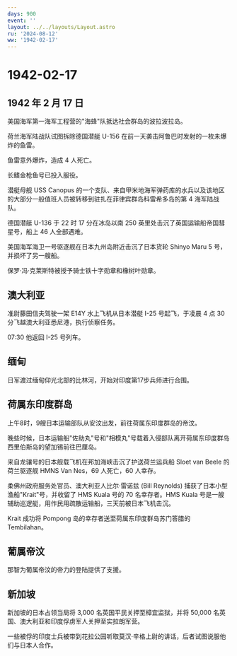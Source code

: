 ```yaml
---
days: 900
event: ''
layout: ../../layouts/Layout.astro
ru: '2024-08-12'
ww: '1942-02-17'
---
```


# 1942-02-17

## 1942 年 2 月 17 日

美国海军第一海军工程营的"海蜂"队抵达社会群岛的波拉波拉岛。

荷兰海军陆战队试图拆除德国潜艇 U-156
在前一天袭击阿鲁巴时发射的一枚未爆炸的鱼雷。

鱼雷意外爆炸，造成 4 人死亡。

长鳍金枪鱼号已投入服役。

潜艇母舰 USS Canopus
的一个支队、来自甲米地海军弹药库的水兵以及该地区的大部分一般值班人员被转移到驻扎在菲律宾群岛科雷希多岛的第
4 海军陆战队。

德国潜艇 U-136 于 22 时 17 分在冰岛以南 250
英里处击沉了英国运输船帝国彗星号，船上 46 人全部遇难。

美国海军海卫一号驱逐舰在日本九州岛附近击沉了日本货轮 Shinyo Maru 5
号，并损坏了另一艘船。

保罗·冯·克莱斯特被授予骑士铁十字勋章和橡树叶勋章。

## 澳大利亚

准尉藤田信夫驾驶一架 E14Y 水上飞机从日本潜艇 I-25 号起飞，于凌晨 4 点 30
分飞越澳大利亚悉尼港，执行侦察任务。

07:30 他返回 I-25 号列车。

## 缅甸

日军渡过缅甸仰光北部的比林河，开始对印度第17步兵师进行合围。

## 荷属东印度群岛

上午8时，9艘日本运输部队从安汶出发，前往荷属东印度群岛的帝汶。

晚些时候，日本运输船"佐助丸"号和"相模丸"号载着入侵部队离开荷属东印度群岛西里伯斯岛的望加锡前往巴厘岛。

来自龙骧号的日本舰载飞机在邦加海峡击沉了护送荷兰运兵船 Sloet van Beele
的荷兰驱逐舰 HMNS Van Nes，69 人死亡，60 人幸存。

柔佛州政府服务处官员、澳大利亚人比尔·雷诺兹 (Bill Reynolds)
捕获了日本小型渔船"Krait"号，并收留了 HMS Kuala 号的 70 名幸存者。HMS
Kuala 号是一艘辅助巡逻艇，用作民用疏散运输船，三天前被日本飞机击沉。

Krait 成功将 Pompong 岛的幸存者送至荷属东印度群岛苏门答腊的 Tembilahan。

## 葡属帝汶

那智为葡属帝汶的帝力的登陆提供了支援。

## 新加坡

新加坡的日本占领当局将 3,000 名英国平民关押至樟宜监狱，并将 50,000
名英国、澳大利亚和印度俘虏军人关押至实拉朗军营。

一些被俘的印度士兵被带到花拉公园听取莫汉·辛格上尉的讲话，后者试图说服他们与日本人合作。